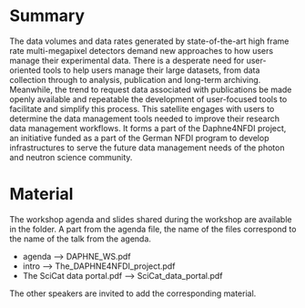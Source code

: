 # Summary

The data volumes and data rates generated by state-of-the-art high frame rate multi-megapixel detectors demand new approaches to how users manage their experimental data. There is a desperate need for user-oriented tools to help users manage their large datasets, from data collection through to analysis, publication and long-term archiving. Meanwhile, the trend to request data associated with publications be made openly available and repeatable the development of user-focused tools to facilitate and simplify this process. This satellite engages with users to determine the data management tools needed to improve their research data management workflows. It forms a part of the Daphne4NFDI project, an initiative funded as a part of the German NFDI program to develop infrastructures to serve the future data management needs of the photon and neutron science community.

# Material

The workshop agenda and slides shared during the workshop are available in the folder. A part from the agenda file, the name of the files correspond to the name of the talk from the agenda.

* agenda --> DAPHNE_WS.pdf
* intro --> The_DAPHNE4NFDI_project.pdf
* The SciCat data portal.pdf --> SciCat_data_portal.pdf

The other speakers are invited to add the corresponding material.
